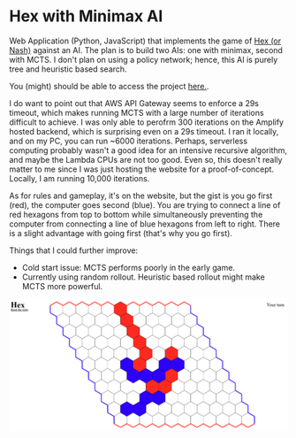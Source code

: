 # Hex with Minimax AI

Web Application (Python, JavaScript) that implements the game of [Hex (or Nash)](https://en.wikipedia.org/wiki/Hex_(board_game)) against an AI. The plan is to build two AIs: one with minimax, second with MCTS. I don't plan on using a policy network; hence, this AI is purely tree and heuristic based search. 

You (might) should be able to access the project [here.](https://hex.d1hjg2b0quixy.amplifyapp.com/).

I do want to point out that AWS API Gateway seems to enforce a 29s timeout, which makes running MCTS with a large number of iterations difficult to achieve. I was only able to perofrm 300 iterations on the Amplify hosted backend, which is surprising even on a 29s timeout. I ran it locally, and on my PC, you can run ~6000 iterations. Perhaps, serverless computing probably wasn't a good idea for an intensive recursive algorithm, and maybe the Lambda CPUs are not too good. Even so, this doesn't really matter to me since I was just hosting the website for a proof-of-concept. Locally, I am running 10,000 iterations.

As for rules and gameplay, it's on the website, but the gist is you go first (red), the computer goes second (blue). You are trying to connect a line of red hexagons from top to bottom while simultaneously preventing the computer from connecting a line of blue hexagons from left to right. There is a slight advantage with going first (that's why you go first). 

Things that I could further improve:
- Cold start issue: MCTS performs poorly in the early game. 
- Currently using random rollout. Heuristic based rollout might make MCTS more powerful.

![Hex Image](https://github.com/rohitamar/hex/blob/main/img/heximage.png)
